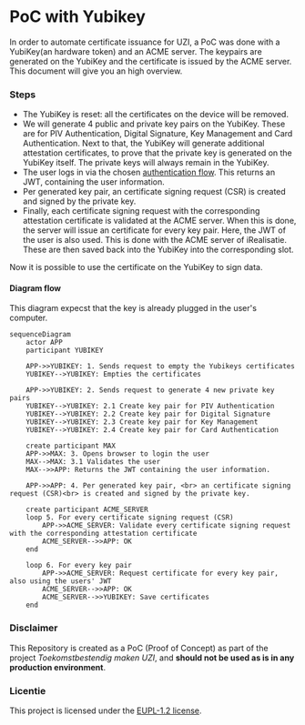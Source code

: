# PoC with Yubikey

In order to automate certificate issuance for UZI, a PoC was done with a YubiKey(an hardware token) and an ACME server. The keypairs are generated on the YubiKey and the certificate is issued by the ACME server. This document will give you an high overview.

### Steps

- The YubiKey is reset: all the certificates on the device will be removed.
- We will generate 4 public and private key pairs on the YubiKey. These are for PIV Authentication, Digital Signature, Key Management and Card Authentication. Next to that, the YubiKey will generate additional attestation certificates, to prove that the private key is generated on the YubiKey itself. The private keys will always remain in the YubiKey.
- The user logs in via the chosen [authentication flow](./AUTH_FLOW.md). This returns an JWT, containing the user information.
- Per generated key pair, an certificate signing request (CSR) is created and signed by the private key.
- Finally, each certificate signing request with the corresponding attestation certificate is validated at the ACME server. When this is done, the server will issue an certificate for every key pair. Here, the JWT of the user is also used. This is done with the ACME server of iRealisatie. These are then saved back into the YubiKey into the corresponding slot.

Now it is possible to use the certificate on the YubiKey to sign data.

#### Diagram flow

This diagram expecst that the key is already plugged in the user's computer.

```mermaid
sequenceDiagram
    actor APP
    participant YUBIKEY

    APP->>YUBIKEY: 1. Sends request to empty the Yubikeys certificates
    YUBIKEY-->YUBIKEY: Empties the certificates

    APP->>YUBIKEY: 2. Sends request to generate 4 new private key pairs
    YUBIKEY-->YUBIKEY: 2.1 Create key pair for PIV Authentication
    YUBIKEY-->YUBIKEY: 2.2 Create key pair for Digital Signature
    YUBIKEY-->YUBIKEY: 2.3 Create key pair for Key Management
    YUBIKEY-->YUBIKEY: 2.4 Create key pair for Card Authentication

    create participant MAX
    APP->>MAX: 3. Opens browser to login the user
    MAX-->MAX: 3.1 Validates the user
    MAX-->>APP: Returns the JWT containing the user information.

    APP->>APP: 4. Per generated key pair, <br> an certificate signing request (CSR)<br> is created and signed by the private key.

    create participant ACME_SERVER
    loop 5. For every certificate signing request (CSR)
        APP->>ACME_SERVER: Validate every certificate signing request with the corresponding attestation certificate
        ACME_SERVER-->>APP: OK
    end

    loop 6. For every key pair
        APP->>ACME_SERVER: Request certificate for every key pair, also using the users' JWT
        ACME_SERVER-->>APP: OK
        ACME_SERVER-->>YUBIKEY: Save certificates
    end

```

### Disclaimer

This Repository is created as a PoC (Proof of Concept) as part of the project _Toekomstbestendig maken UZI_, and
**should not be used as is in any production environment**.

### Licentie

This project is licensed under the [EUPL-1.2 license](./LICENSE.txt).
